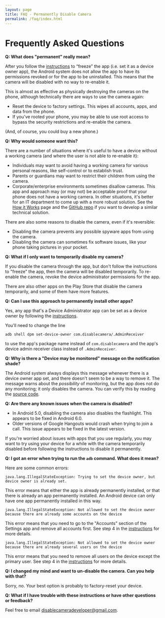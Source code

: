 ```yaml
---
layout: page
title: FAQ - Permanently Disable Camera
permalink: /faq/index.html
---
```


# Frequently Asked Questions

**Q: What does "permanent" really mean?**

After you follow the [instructions](/) to “freeze” the app (i.e. set it as a
device owner app), the Android system does not allow the app to have its
permissions revoked or for the app to be uninstalled. This means that the camera
will be disabled with no way to re-enable it.

This is almost as effective as physically destroying the cameras on the phone,
although technically there are ways to use the camera again:

* Reset the device to factory settings. This wipes all accounts, apps, and data
  from the phone.
* If you've rooted your phone, you may be able to use root access to bypass the
  security restrictions and re-enable the camera.

(And, of course, you could buy a new phone.)

**Q: Why would someone want this?**

There are a number of situations where it's useful to have a device without a
working camera (and where the user is not able to re-enable it):

* Individuals may want to avoid having a working camera for various personal
  reasons, like self-control or to establish trust.
* Parents or guardians may want to restrict their children from using the
  camera.
* Corporate/enterprise environments sometimes disallow cameras. This app and
  approach may (or may not) be acceptable proof that your phone does not have a
  working camera. In other situations, it's better for an IT department to come
  up with a more robust solution. See the
  [How it Works](/howitworks) page and the
  [GitHub repo](https://github.com/disablecamera/disablecamera) if you want to
  develop a similar technical solution.

There are also some reasons to disable the camera, even if it's reversible:

* Disabling the camera prevents any possible spyware apps from using the camera.
* Disabling the camera can sometimes fix software issues, like your phone taking
  pictures in your pocket.

**Q: What if I only want to temporarily disable my camera?**

If you disable the camera through the app, but don't follow the instructions to
"freeze" the app, then the camera will be disabled temporarily. To re-enable the
camera, revoke the device administrator permissions for the app.

There are also other apps on the Play Store that disable the camera temporarily,
and some of them have more features.

**Q: Can I use this approach to permanently install other apps?**

Yes, any app that's a Device Administrator app can be set as a device owner
by following the [instructions](/).

You'll need to change the line

~~~
adb shell dpm set-device-owner com.disablecamera/.AdminReceiver
~~~

to use the app's package name instead of `com.disablecamera` and the app's
device admin receiver class instead of `.AdminReceiver`.

**Q: Why is there a "Device may be monitored" message on the notification
shade?**

The Android system always displays this message whenever there is a device owner
app set, and there doesn't seem to be a way to remove it. The message warns
about the *possibility* of monitoring, but the app does not do any monitoring;
it only disables the camera. You can verify this by reading the
[source code](https://github.com/disablecamera/disablecamera).

**Q: Are there any known issues when the camera is disabled?**

* In Android 5.0, disabling the camera also disables the flashlight. This
  appears to be fixed in Android 6.0.
* Older versions of Google Hangouts would crash when trying to join a call. This
  issue appears to be fixed in the latest version.

If you're worried about issues with apps that you use regularly, you may want to
try using your device for a while with the camera temporarily disabled before
following the instructions to disable it permanently.

**Q: I got an error when trying to run the `adb` command. What does it mean?**

Here are some common errors:

`java.lang.IllegalStateException: Trying to set the device owner, but device owner is already set.`

This error means that either the app is already permanently installed, or that
there is already an app permanently installed. An Android device can only have
one app permanently installed in this way.

`java.lang.IllegalStateException: Not allowed to set the device owner because there are already some accounts on the device`

This error means that you need to go to the "Accounts" section of the Settings
app and remove all accounts first. See step 4 in the [instructions](/) for more
details.

`java.lang.IllegalStateException: Not allowed to set the device owner because there are already several users on the device`

This error means that you need to remove all users on the device except the
primary user. See step 4 in the [instructions](/) for more details.

**Q: I changed my mind and want to un-disable the camera. Can you help with
that?**

Sorry, no. Your best option is probably to factory-reset your device.

**Q: What if I have trouble with these instructions or have other questions or
feedback?**

Feel free to email [disablecameradeveloper@gmail.com](mailto:disablecameradeveloper@gmail.com).